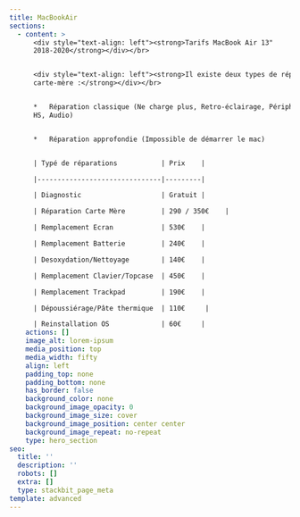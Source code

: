 ```yaml
---
title: MacBookAir
sections:
  - content: >
      <div style="text-align: left"><strong>Tarifs MacBook Air 13"
      2018-2020</strong></div></br>


      <div style="text-align: left"><strong>Il existe deux types de réparations
      carte-mère :</strong></div></br>


      *   Réparation classique (Ne charge plus, Retro-éclairage, Périphérique
      HS, Audio)


      *   Réparation approfondie (Impossible de démarrer le mac)


      | Typé de réparations           | Prix    |

      |-------------------------------|---------|

      | Diagnostic                    | Gratuit |

      | Réparation Carte Mère         | 290 / 350€    |

      | Remplacement Ecran            | 530€    |

      | Remplacement Batterie         | 240€    |

      | Desoxydation/Nettoyage        | 140€    |

      | Remplacement Clavier/Topcase  | 450€    |

      | Remplacement Trackpad         | 190€    |

      | Dépoussiérage/Pâte thermique  | 110€     |

      | Reinstallation OS             | 60€     |
    actions: []
    image_alt: lorem-ipsum
    media_position: top
    media_width: fifty
    align: left
    padding_top: none
    padding_bottom: none
    has_border: false
    background_color: none
    background_image_opacity: 0
    background_image_size: cover
    background_image_position: center center
    background_image_repeat: no-repeat
    type: hero_section
seo:
  title: ''
  description: ''
  robots: []
  extra: []
  type: stackbit_page_meta
template: advanced
---
```

